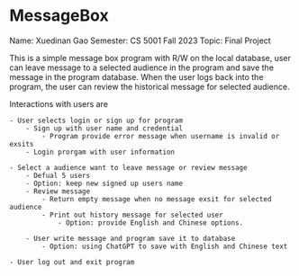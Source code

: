 # MessageBox

Name: Xuedinan Gao
Semester: CS 5001 Fall 2023 
Topic: Final Project

This is a simple message box program with R/W on the local database, user can leave message to a selected audience in the program and save the message in the program database.
When the user logs back into the program, the user can review the historical message for selected audience.

Interactions with users are

    - User selects login or sign up for program
        - Sign up with user name and credential
            - Program provide error message when username is invalid or exsits
        - Login prorgam with user information

    - Select a audience want to leave message or review message
        - Defual 5 users
        - Option: keep new signed up users name
        - Review message
            - Return empty message when no message exsit for selected audience
            - Print out history message for selected user
                - Option: provide English and Chinese options.

        - User write message and program save it to database
            - Option: using ChatGPT to save with English and Chinese text

    - User log out and exit program
